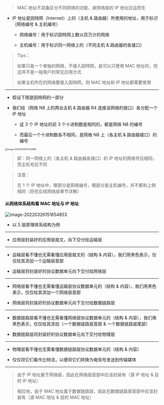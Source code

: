 
> MAC 地址不具备区分不同网络的功能，故网络层的 IP 地址应运而生

- IP 地址是因特网（Internet）上的（主机 & 路由器）所使用的地址，用于标识（网络编号 & 主机编号）

	- 网络编号：用于标识因特网上数以百万计的网络

	- 主机编号：用于标识同一网络上的（不同主机 & 路由器的各接口）

> Tips：
> 
> 如果只是一个单独的网络，不接入因特网，是可以只使用 MAC 地址的，但这并不是一般用户的常见应用方式
> 
> 如果主机所在的网络要接入因特网，则 MAC 地址和 IP 地址都需要使用

---

- 假设下图是因特网的一部分

- 我们给（网络 N8 上的两台主机 & 路由器 R4 连接该网络的接口）各分配一个 IP 地址

  - 这 3 个 IP 地址的前 3 个十进制数是相同的，都是网络 N8 的编号

  - 而最后一个十进制数各不相同，是网络 N8 上（各主机 & 路由器接口）的编号

<img src="https://aliyun-oss-lpj.oss-cn-qingdao.aliyuncs.com/images/by-picgo/image-20220326121342898.png" alt="image-20220326121342898" style="zoom:50%;" />

> 即：同一网络上的（各主机 & 路由器各接口）的 IP 地址的网络号应相同，而主机号应不同

> 注意：
>
> 在 1 个 IP 地址中，哪部分是网络编号，哪部分是主机编号，并不都和上例相同（将在后续网络层章节详解）

#### 从网络体系结构看 MAC 地址与 IP 地址

![image-20220326151654853](https://aliyun-oss-lpj.oss-cn-qingdao.aliyuncs.com/images/by-picgo/image-20220326151654853.png)

- 以 5 层原理体系结构为例

---

- 应用层封装好的应用层报文，向下交付给运输层

---

- 运输层看不懂也无需看懂应用层报文的（结构 & 内容），我们用黑色表示，仅仅给其添加一个运输层首部

- 运输层将封装好的协议数据单元向下交付给网络层

---

- 网络层看不懂也无需看懂运输层协议数据单元的（结构 & 内容），我们用黑色表示，仅仅给其添加一个网络层首部

- 网络层将封装好的协议数据单元向下交付给数据链路层

---

- 数据链路层看不懂也无需看懂网络层协议数据单元的（结构 & 内容），我们用黑色表示，仅仅给其添加（一个数据链路层首部 & 一个数据链路层尾部）

- 数据链路层将封装好的协议数据单元向下交付给物理层

---

- 物理层看不懂也无需看懂数据链路层协议数据单元的（结构 & 内容）

- 仅仅将它们看作比特流，以便将它们转换为电信号发送到传输媒体

---

> 由于 IP 地址属于网络层，因此在网络层首部中应该封装有（源 IP 地址 & 目的 IP 地址）
> 
> 相应地，由于 MAC 地址属于数据链路层，因此在数据链路层首部中应该封装有（源 MAC 地址 & 目的 MAC 地址）